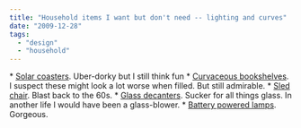 ```yaml
---
title: "Household items I want but don't need -- lighting and curves"
date: "2009-12-28"
tags: 
  - "design"
  - "household"
---
```


\* [Solar coasters](http://www.coolest-gadgets.com/20091223/solar-coasters/). Uber-dorky but I still think fun \* [Curvaceous bookshelves](http://www.coolest-gadgets.com/20091223/solar-coasters/). I suspect these might look a lot worse when filled. But still admirable. \* [Sled chair](http://design-milk.com/k2-chair/?utm_source=feedburner&utm_medium=feed&utm_campaign=Feed%3A+design-milk+%28Design+Milk%29&utm_content=Google+Reader). Blast back to the 60s. \* [Glass decanters](http://design-milk.com/joe-cariati/?utm_source=feedburner&utm_medium=feed&utm_campaign=Feed%3A+design-milk+%28Design+Milk%29&utm_content=Google+Reader). Sucker for all things glass. In another life I would have been a glass-blower. \* [Battery powered lamps](http://neoz.com.au/). Gorgeous.
